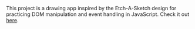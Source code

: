This project is a drawing app inspired by the Etch-A-Sketch design for practicing DOM manipulation and event handling in JavaScript. Check it out [here](https://xiao-meng1.github.io/color-a-sketch/).
